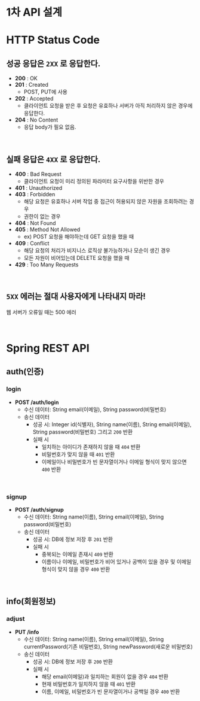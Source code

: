 # 1차 API 설계

# HTTP Status Code

## 성공 응답은 `2XX` 로 응답한다.

* **200** : OK
* **201** : Created
  * POST, PUT에 사용
* **202** : Accepted
  * 클라이언트 요청을 받은 후 요청은 유효하나 서버가 아직 처리하지 않은 경우에 응답한다.
* **204** : No Content
  * 응답 body가 필요 없음.

<br>

## 실패 응답은 `4XX` 로 응답한다.

* **400** : Bad Request
  * 클라이언트 요청이 미리 정의된 파라미터 요구사항을 위반한 경우
* **401** : Unauthorized
* **403** : Forbidden
  * 해당 요청은 유효하나 서버 작업 중 접근이 허용되지 않은 자원을 조회하려는 경우
  * 권한이 없는 경우
* **404** : Not Found
* **405** : Method Not Allowed
  * ex) POST 요청을 해야하는데 GET 요청을 했을 때
* **409** : Conflict
  * 해당 요청의 처리가 비지니스 로직상 불가능하거나 모순이 생긴 경우
  * 모든 자원이 비어있는데 DELETE 요청을 했을 때
* **429** : Too Many Requests

<br>

## `5XX` 에러는 절대 사용자에게 나타내지 마라!

웹 서버가 오류일 때는 500 에러

<br>

# Spring REST API

## auth(인증)

### login

* **POST /auth/login**
  * 수신 데이터: String email(이메일), String password(비밀번호)
  * 송신 데이터
    * 성공 시: Integer id(식별자), String name(이름), String email(이메일), String password(비밀번호) 그리고 `200` 반환
    * 실패 시
      * 일치하는 아이디가 존재하지 않을 때 `404` 반환
      * 비밀번호가 맞지 않을 때  `401` 반환
      * 이메일이나 비밀번호가 빈 문자열이거나 이메일 형식이 맞지 않으면 `400` 반환

<br>

### signup

* **POST /auth/signup**
  * 수신 데이터: String name(이름), String email(이메일), String password(비밀번호)
  * 송신 데이터
    * 성공 시: DB에 정보 저장 후 `201` 반환
    * 실패 시
      * 중복되는 이메일 존재시 `409` 반환
      * 이름이나 이메일, 비밀번호가 비어 있거나 공백이 있을 경우 및 이메일 형식이 맞지 않을 경우 `400` 반환

<br>

## info(회원정보)

### adjust

* **PUT /info**
  * 수신 데이터: String name(이름), String email(이메일), String currentPassword(기존 비밀번호), String newPassword(새로운 비밀번호)
  * 송신 데이터
    * 성공 시: DB에 정보 저장 후 `200` 반환
    * 실패 시
      * 해당 email(이메일)과 일치하는 회원이 없을 경우 `404` 반환
      * 현재 비밀번호가 일치하지 않을 때 `401` 반환
      * 이름, 이메일, 비밀번호가 빈 문자열이거나 공백일 경우 `400` 반환